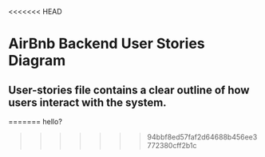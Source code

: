 <<<<<<< HEAD
# AirBnb Backend User Stories Diagram

## User-stories file contains a clear outline of how users interact with the system.
=======
hello?
>>>>>>> 94bbf8ed57faf2d64688b456ee3772380cff2b1c
